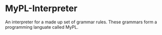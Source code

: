 # MyPL-Interpreter
An interpreter for a made up set of grammar rules.  These grammars form a programming languate called MyPL.
